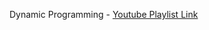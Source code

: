 Dynamic Programming - [Youtube Playlist Link](https://www.youtube.com/playlist?list=PL_z_8CaSLPWekqhdCPmFohncHwz8TY2Go)